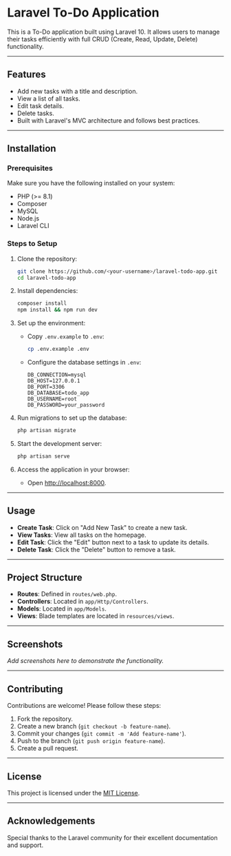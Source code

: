 # Laravel To-Do Application

This is a To-Do application built using Laravel 10. It allows users to manage their tasks efficiently with full CRUD (Create, Read, Update, Delete) functionality.

---

## Features

- Add new tasks with a title and description.
- View a list of all tasks.
- Edit task details.
- Delete tasks.
- Built with Laravel's MVC architecture and follows best practices.

---

## Installation

### Prerequisites

Make sure you have the following installed on your system:

- PHP (>= 8.1)
- Composer
- MySQL
- Node.js
- Laravel CLI

### Steps to Setup

1. Clone the repository:

   ```bash
   git clone https://github.com/<your-username>/laravel-todo-app.git
   cd laravel-todo-app
   ```

2. Install dependencies:

   ```bash
   composer install
   npm install && npm run dev
   ```

3. Set up the environment:

   - Copy `.env.example` to `.env`:
     ```bash
     cp .env.example .env
     ```
   - Configure the database settings in `.env`:
     ```env
     DB_CONNECTION=mysql
     DB_HOST=127.0.0.1
     DB_PORT=3306
     DB_DATABASE=todo_app
     DB_USERNAME=root
     DB_PASSWORD=your_password
     ```

4. Run migrations to set up the database:

   ```bash
   php artisan migrate
   ```

5. Start the development server:

   ```bash
   php artisan serve
   ```

6. Access the application in your browser:

   - Open [http://localhost:8000](http://localhost:8000).

---

## Usage

- **Create Task**: Click on "Add New Task" to create a new task.
- **View Tasks**: View all tasks on the homepage.
- **Edit Task**: Click the "Edit" button next to a task to update its details.
- **Delete Task**: Click the "Delete" button to remove a task.

---

## Project Structure

- **Routes**: Defined in `routes/web.php`.
- **Controllers**: Located in `app/Http/Controllers`.
- **Models**: Located in `app/Models`.
- **Views**: Blade templates are located in `resources/views`.

---

## Screenshots

*Add screenshots here to demonstrate the functionality.*

---

## Contributing

Contributions are welcome! Please follow these steps:

1. Fork the repository.
2. Create a new branch (`git checkout -b feature-name`).
3. Commit your changes (`git commit -m 'Add feature-name'`).
4. Push to the branch (`git push origin feature-name`).
5. Create a pull request.

---

## License

This project is licensed under the [MIT License](LICENSE).

---

## Acknowledgements

Special thanks to the Laravel community for their excellent documentation and support.

